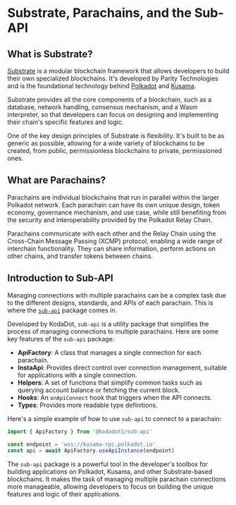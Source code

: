 # Substrate, Parachains, and the Sub-API

## What is Substrate?

[Substrate](https://substrate.dev/) is a modular blockchain framework that allows developers to build their own specialized blockchains. It's developed by Parity Technologies and is the foundational technology behind [Polkadot](https://polkadot.network/) and [Kusama](https://kusama.network/).

Substrate provides all the core components of a blockchain, such as a database, network handling, consensus mechanism, and a Wasm interpreter, so that developers can focus on designing and implementing their chain's specific features and logic.

One of the key design principles of Substrate is flexibility. It's built to be as generic as possible, allowing for a wide variety of blockchains to be created, from public, permissionless blockchains to private, permissioned ones.

## What are Parachains?

Parachains are individual blockchains that run in parallel within the larger Polkadot network. Each parachain can have its own unique design, token economy, governance mechanism, and use case, while still benefiting from the security and interoperability provided by the Polkadot Relay Chain.

Parachains communicate with each other and the Relay Chain using the Cross-Chain Message Passing (XCMP) protocol, enabling a wide range of interchain functionality. They can share information, perform actions on other chains, and transfer tokens between chains.

## Introduction to Sub-API

Managing connections with multiple parachains can be a complex task due to the different designs, standards, and APIs of each parachain. This is where the [`sub-api`](https://github.com/kodadot/packages/tree/main/sub-api) package comes in.

Developed by KodaDot, `sub-api` is a utility package that simplifies the process of managing connections to multiple parachains. Here are some key features of the `sub-api` package:

- **ApiFactory**: A class that manages a single connection for each parachain.
- **InstaApi**: Provides direct control over connection management, suitable for applications with a single connection.
- **Helpers**: A set of functions that simplify common tasks such as querying account balance or fetching the current block.
- **Hooks**: An `onApiConnect` hook that triggers when the API connects.
- **Types**: Provides more readable type definitions.

Here's a simple example of how to use `sub-api` to connect to a parachain:

```ts
import { ApiFactory } from '@kodadot1/sub-api'

const endpoint = 'wss://kusama-rpc.polkadot.io'
const api = await ApiFactory.useApiInstance(endpoint)
```

The `sub-api` package is a powerful tool in the developer's toolbox for building applications on Polkadot, Kusama, and other Substrate-based blockchains. It makes the task of managing multiple parachain connections more manageable, allowing developers to focus on building the unique features and logic of their applications.